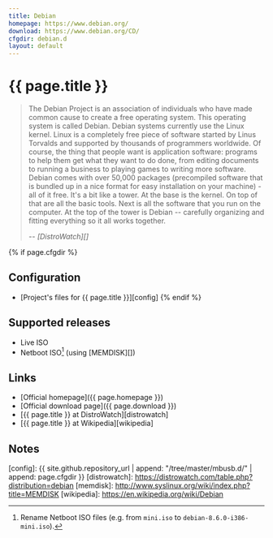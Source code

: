```yaml
---
title: Debian
homepage: https://www.debian.org/
download: https://www.debian.org/CD/
cfgdir: debian.d
layout: default
---
```


# {{ page.title }}

> The Debian Project is an association of individuals who have made common cause
> to create a free operating system. This operating system is called Debian.
> Debian systems currently use the Linux kernel. Linux is a completely free
> piece of software started by Linus Torvalds and supported by thousands of
> programmers worldwide. Of course, the thing that people want is application
> software: programs to help them get what they want to do done, from editing
> documents to running a business to playing games to writing more software.
> Debian comes with over 50,000 packages (precompiled software that is bundled
> up in a nice format for easy installation on your machine) - all of it free.
> It's a bit like a tower. At the base is the kernel. On top of that are all the
> basic tools. Next is all the software that you run on the computer. At the top
> of the tower is Debian -- carefully organizing and fitting everything so it
> all works together.
>
> -- <cite markdown="1">[DistroWatch][]</cite>


{% if page.cfgdir %}
## Configuration

- [Project's files for {{ page.title }}][config]
{% endif %}


## Supported releases

- Live ISO
- Netboot ISO[^note1] (using [MEMDISK][])


## Links

- [Official homepage]({{ page.homepage }})
- [Official download page]({{ page.download }})
- [{{ page.title }} at DistroWatch][distrowatch]
- [{{ page.title }} at Wikipedia][wikipedia]


## Notes

[^note1]: Rename Netboot ISO files (e.g. from `mini.iso` to `debian-8.6.0-i386-mini.iso`).


[config]: {{ site.github.repository_url | append: "/tree/master/mbusb.d/" | append: page.cfgdir }}
[distrowatch]: https://distrowatch.com/table.php?distribution=debian
[memdisk]: http://www.syslinux.org/wiki/index.php?title=MEMDISK
[wikipedia]: https://en.wikipedia.org/wiki/Debian
